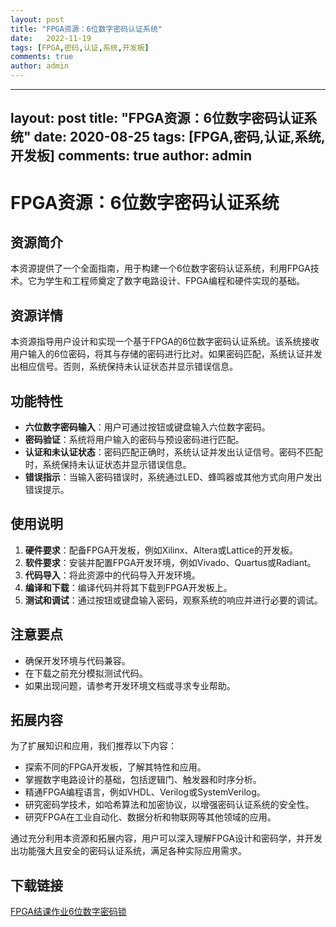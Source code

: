 ```yaml
---
layout: post
title: "FPGA资源：6位数字密码认证系统"
date:   2022-11-19
tags: [FPGA,密码,认证,系统,开发板]
comments: true
author: admin
---
```

---
layout: post
title: "FPGA资源：6位数字密码认证系统"
date:   2020-08-25
tags: [FPGA,密码,认证,系统,开发板]
comments: true
author: admin
---
# FPGA资源：6位数字密码认证系统

## 资源简介

本资源提供了一个全面指南，用于构建一个6位数字密码认证系统，利用FPGA技术。它为学生和工程师奠定了数字电路设计、FPGA编程和硬件实现的基础。

## 资源详情

本资源指导用户设计和实现一个基于FPGA的6位数字密码认证系统。该系统接收用户输入的6位密码，将其与存储的密码进行比对。如果密码匹配，系统认证并发出相应信号。否则，系统保持未认证状态并显示错误信息。

## 功能特性

- **六位数字密码输入**：用户可通过按钮或键盘输入六位数字密码。
- **密码验证**：系统将用户输入的密码与预设密码进行匹配。
- **认证和未认证状态**：密码匹配正确时，系统认证并发出认证信号。密码不匹配时，系统保持未认证状态并显示错误信息。
- **错误指示**：当输入密码错误时，系统通过LED、蜂鸣器或其他方式向用户发出错误提示。

## 使用说明

1. **硬件要求**：配备FPGA开发板，例如Xilinx、Altera或Lattice的开发板。
2. **软件要求**：安装并配置FPGA开发环境，例如Vivado、Quartus或Radiant。
3. **代码导入**：将此资源中的代码导入开发环境。
4. **编译和下载**：编译代码并将其下载到FPGA开发板上。
5. **测试和调试**：通过按钮或键盘输入密码，观察系统的响应并进行必要的调试。

## 注意要点

- 确保开发环境与代码兼容。
- 在下载之前充分模拟测试代码。
- 如果出现问题，请参考开发环境文档或寻求专业帮助。

## 拓展内容

为了扩展知识和应用，我们推荐以下内容：

- 探索不同的FPGA开发板，了解其特性和应用。
- 掌握数字电路设计的基础，包括逻辑门、触发器和时序分析。
- 精通FPGA编程语言，例如VHDL、Verilog或SystemVerilog。
- 研究密码学技术，如哈希算法和加密协议，以增强密码认证系统的安全性。
- 研究FPGA在工业自动化、数据分析和物联网等其他领域的应用。

通过充分利用本资源和拓展内容，用户可以深入理解FPGA设计和密码学，并开发出功能强大且安全的密码认证系统，满足各种实际应用需求。

## 下载链接

[FPGA结课作业6位数字密码锁](https://pan.quark.cn/s/43974b758c91)